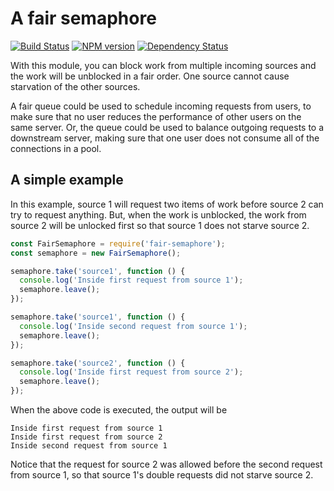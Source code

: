 A fair semaphore
================

[![Build Status](https://travis-ci.org/mdlavin/fair-semaphore.svg)](https://travis-ci.org/mdlavin/fair-semaphore)
[![NPM version](https://badge.fury.io/js/fair-semaphore.svg)](http://badge.fury.io/js/fair-semaphore)
[![Dependency Status](https://david-dm.org/mdlavin/fair-semaphore.svg)](https://david-dm.org/mdlavin/fair-semaphore)

With this module, you can block work from multiple incoming sources
and the work will be unblocked in a fair order. One source cannot cause
starvation of the other sources.

A fair queue could be used to schedule incoming requests from users, to make
sure that no user reduces the performance of other users on the same server.
Or, the queue could be used to balance outgoing requests to a downstream server,
making sure that one user does not consume all of the connections in a pool.


A simple example
----------------
In this example, source 1 will request two items of work before source 2 can
try to request anything.  But, when the work is unblocked, the work from source
2 will be unlocked first so that source 1 does not starve source 2.

```js
const FairSemaphore = require('fair-semaphore');
const semaphore = new FairSemaphore();

semaphore.take('source1', function () {
  console.log('Inside first request from source 1');
  semaphore.leave();
});

semaphore.take('source1', function () {
  console.log('Inside second request from source 1');
  semaphore.leave();
});

semaphore.take('source2', function () {
  console.log('Inside first request from source 2');
  semaphore.leave();
});
```

When the above code is executed, the output will be

    Inside first request from source 1
    Inside first request from source 2
    Inside second request from source 1

Notice that the request for source 2 was allowed before the second request from
source 1, so that source 1's double requests did not starve source 2.



